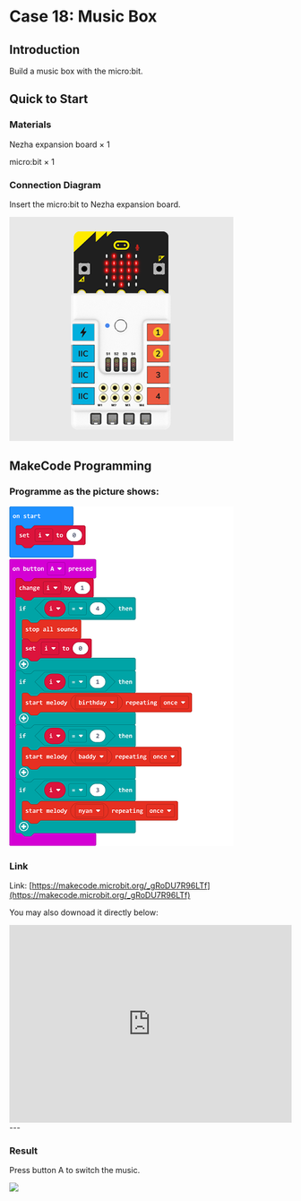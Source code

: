 # Case 18: Music Box

## Introduction
Build a music box with the micro:bit. 



## Quick to Start


### Materials 

Nezha expansion board × 1

micro:bit × 1



### Connection Diagram

Insert the micro:bit to Nezha expansion board. 


![](./images/case_18_03.png)



## MakeCode Programming




### Programme as the picture shows: 


![](./images/case_18_15.png)



### Link
Link: [https://makecode.microbit.org/_gRoDU7R96LTf](https://makecode.microbit.org/_gRoDU7R96LTf)

You may also downoad it directly below: 

<div style="position:relative;height:0;padding-bottom:70%;overflow:hidden;"><iframe style="position:absolute;top:0;left:0;width:100%;height:100%;" src="https://makecode.microbit.org/#pub:_gRoDU7R96LTf" frameborder="0" sandbox="allow-popups allow-forms allow-scripts allow-same-origin"></iframe></div>  
---

### Result 
Press button A to switch the music.

![](./images/case-gif-18.gif)
